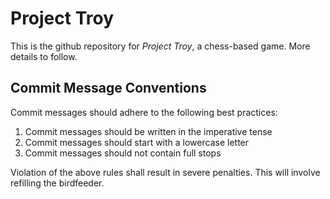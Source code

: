 # Project Troy

This is the github repository for *Project Troy*, a chess-based game. More details to follow.

## Commit Message Conventions

Commit messages should adhere to the following best practices:

1. Commit messages should be written in the imperative tense
2. Commit messages should start with a lowercase letter
3. Commit messages should not contain full stops
   
Violation of the above rules shall result in severe penalties. This will involve refilling the birdfeeder.
